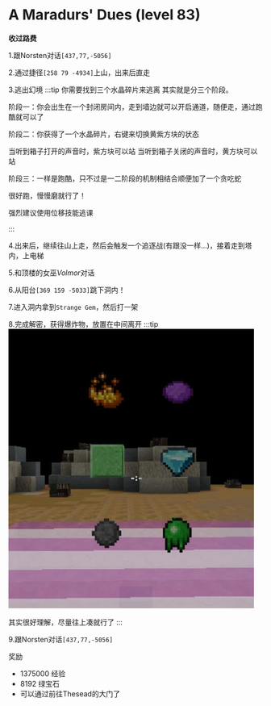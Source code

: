 # A Maradurs' Dues (level 83)
**收过路费**

1.跟Norsten对话`[437,77,-5056]`

2.通过捷径`[258 79 -4934]`上山，出来后直走

3.逃出幻境
:::tip 你需要找到三个水晶碎片来逃离
其实就是分三个阶段。

阶段一：你会出生在一个封闭房间内，走到墙边就可以开启通道，随便走，通过跑酷就可以了

阶段二：你获得了一个水晶碎片，右键来切换黄紫方块的状态

当听到箱子打开的声音时，紫方块可以站
当听到箱子关闭的声音时，黄方块可以站

阶段三：一样是跑酷，只不过是一二阶段的机制相结合顺便加了一个贪吃蛇

很好跑，慢慢磨就行了！

强烈建议使用位移技能逃课

:::

4.出来后，继续往山上走，然后会触发一个追逐战(有跟没一样...)，接着走到塔内，上电梯

5.和顶楼的女巫*Volmor*对话

6.从阳台`[369 159 -5033]`跳下洞内！

7.进入洞内拿到`Strange Gem`，然后打一架

8.完成解密，获得爆炸物，放置在中间离开
:::tip
![](/assets/img/lvl83-1.jpg)

其实很好理解，尽量往上凑就行了
:::

9.跟Norsten对话`[437,77,-5056]`

奖励
+ 1375000 经验
+ 8192 绿宝石
+ 可以通过前往Thesead的大门了